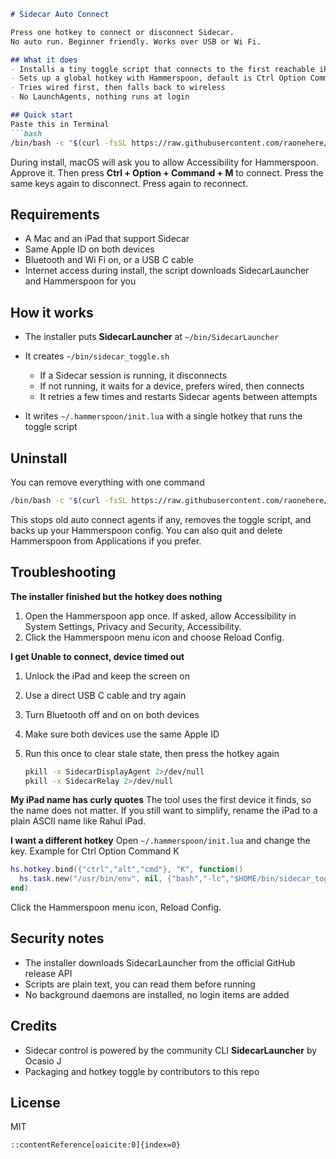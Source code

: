 ````md
# Sidecar Auto Connect

Press one hotkey to connect or disconnect Sidecar.  
No auto run. Beginner friendly. Works over USB or Wi Fi.

## What it does
- Installs a tiny toggle script that connects to the first reachable iPad
- Sets up a global hotkey with Hammerspoon, default is Ctrl Option Command M
- Tries wired first, then falls back to wireless
- No LaunchAgents, nothing runs at login

## Quick start
Paste this in Terminal
```bash
/bin/bash -c "$(curl -fsSL https://raw.githubusercontent.com/raonehere/sidecar-autoconnect/main/install.sh)"
````

During install, macOS will ask you to allow Accessibility for Hammerspoon. Approve it.
Then press **Ctrl + Option + Command + M** to connect.
Press the same keys again to disconnect.
Press again to reconnect.

## Requirements

* A Mac and an iPad that support Sidecar
* Same Apple ID on both devices
* Bluetooth and Wi Fi on, or a USB C cable
* Internet access during install, the script downloads SidecarLauncher and Hammerspoon for you

## How it works

* The installer puts **SidecarLauncher** at `~/bin/SidecarLauncher`
* It creates `~/bin/sidecar_toggle.sh`

  * If a Sidecar session is running, it disconnects
  * If not running, it waits for a device, prefers wired, then connects
  * It retries a few times and restarts Sidecar agents between attempts
* It writes `~/.hammerspoon/init.lua` with a single hotkey that runs the toggle script

## Uninstall

You can remove everything with one command

```bash
/bin/bash -c "$(curl -fsSL https://raw.githubusercontent.com/raonehere/sidecar-autoconnect/main/uninstall.sh)"
```

This stops old auto connect agents if any, removes the toggle script, and backs up your Hammerspoon config.
You can also quit and delete Hammerspoon from Applications if you prefer.

## Troubleshooting

**The installer finished but the hotkey does nothing**

1. Open the Hammerspoon app once. If asked, allow Accessibility in System Settings, Privacy and Security, Accessibility.
2. Click the Hammerspoon menu icon and choose Reload Config.

**I get Unable to connect, device timed out**

1. Unlock the iPad and keep the screen on
2. Use a direct USB C cable and try again
3. Turn Bluetooth off and on on both devices
4. Make sure both devices use the same Apple ID
5. Run this once to clear stale state, then press the hotkey again

   ```bash
   pkill -x SidecarDisplayAgent 2>/dev/null
   pkill -x SidecarRelay 2>/dev/null
   ```

**My iPad name has curly quotes**
The tool uses the first device it finds, so the name does not matter.
If you still want to simplify, rename the iPad to a plain ASCII name like Rahul iPad.

**I want a different hotkey**
Open `~/.hammerspoon/init.lua` and change the key.
Example for Ctrl Option Command K

```lua
hs.hotkey.bind({"ctrl","alt","cmd"}, "K", function()
  hs.task.new("/usr/bin/env", nil, {"bash","-lc","$HOME/bin/sidecar_toggle.sh"}):start()
end)
```

Click the Hammerspoon menu icon, Reload Config.

## Security notes

* The installer downloads SidecarLauncher from the official GitHub release API
* Scripts are plain text, you can read them before running
* No background daemons are installed, no login items are added

## Credits

* Sidecar control is powered by the community CLI **SidecarLauncher** by Ocasio J
* Packaging and hotkey toggle by contributors to this repo

## License

MIT

```
::contentReference[oaicite:0]{index=0}
```
